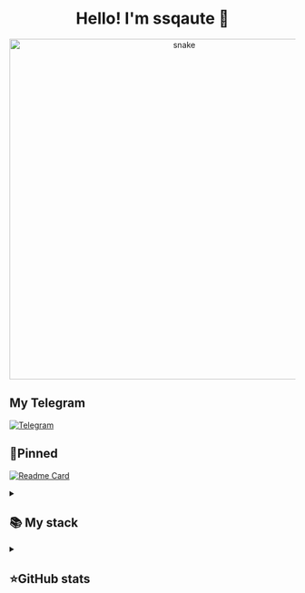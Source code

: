 
<h1 align="center">Hello! I'm ssqaute 👋</h1>

<p align="center">
 <img width="600" src="Parad1st-snake.svg" alt="snake"/>
</p>

## My Telegram
[![Telegram](https://img.shields.io/badge/-Telegram-2CA5E0?style=flat&logo=telegram&logoColor=white)](https://ssqautee.t.me)

## 📌Pinned
[![Readme Card](https://github-readme-stats.vercel.app/api/pin/?username=ssqaute&repo=ssqaute.github.io&theme=dracula&bg_color=00000000&)](https://github.com/ssqaute/ssqaute.github.io)


<details align="left">
  <summary><h2><b>📚 My stack</b></h2></summary>
  <p>
    <h3>Langs</h3>
    <img src="https://skillicons.dev/icons?i=py,html,cpp&perline=7" />
    <h3>Frameworks / Tools</h3>
    <img src="https://skillicons.dev/icons?i=unity,linux,git,github,gradle&perline=7" />
    <h3>Software</h3>
    <img src="https://skillicons.dev/icons?i=visualstudio,gcp&perline=7" />
    <h3>System</h3>
    <img src="https://skillicons.dev/icons?i=arch-dark,windows&perline=7" />
    <br>
  </p>
</details>


<details align="left">
  <summary><h2><b>⭐GitHub stats</b></h2></summary>
  <p>
   <img src="https://github-readme-stats.vercel.app/api/top-langs/?username=Parad1st&theme=dracula&layout=compact&hide_border=true&bg_color=00000000" />
   <br>
   <img src="https://github-readme-stats.vercel.app/api?username=Parad1st&count_private=true&show_icons=true&theme=dracula&hide_border=true&bg_color=00000000" />
    <br>
   <img src="https://metrics.lecoq.io/Parad1st" />
  </p>
</details>
